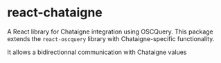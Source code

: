 # react-chataigne

A React library for Chataigne integration using OSCQuery. This package extends the `react-oscquery` library with Chataigne-specific functionality.

It allows a bidirectionnal communication with Chataigne values